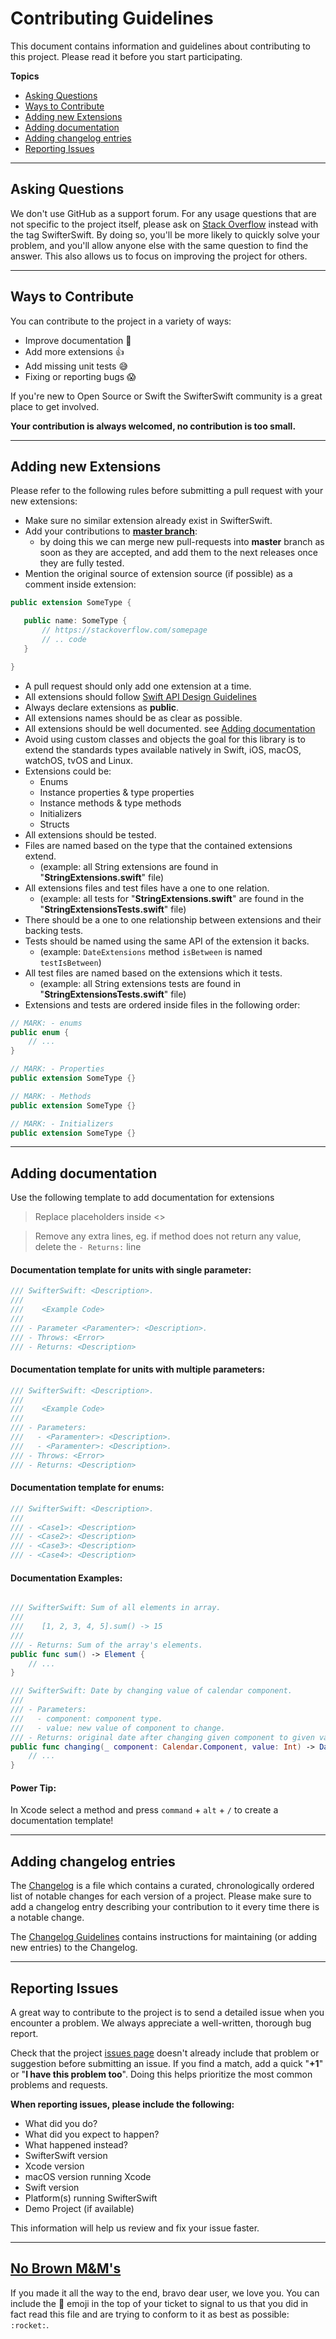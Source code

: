 # Contributing Guidelines

This document contains information and guidelines about contributing to this project. Please read it before you start participating.

**Topics**

- [Asking Questions](#asking-questions)
- [Ways to Contribute](#ways-to-contribute)
- [Adding new Extensions](#adding-new-extensions)
- [Adding documentation](#adding-documentation)
- [Adding changelog entries](#adding-changelog-entries)
- [Reporting Issues](#reporting-issues)


---


## Asking Questions

We don't use GitHub as a support forum.
For any usage questions that are not specific to the project itself, please ask on [Stack Overflow](https://stackoverflow.com) instead with the tag SwifterSwift.
By doing so, you'll be more likely to quickly solve your problem, and you'll allow anyone else with the same question to find the answer.
This also allows us to focus on improving the project for others.


---


## Ways to Contribute

You can contribute to the project in a variety of ways:

- Improve documentation 🙏
- Add more extensions 👍
- Add missing unit tests 😅
- Fixing or reporting bugs 😱

If you're new to Open Source or Swift the SwifterSwift community is a great place to get involved.

**Your contribution is always welcomed, no contribution is too small.**


---


## Adding new Extensions

Please refer to the following rules before submitting a pull request with your new extensions:

- Make sure no similar extension already exist in SwifterSwift.
- Add your contributions to [**master branch**](https://github.com/SwifterSwift/SwifterSwift/tree/master):
	- by doing this we can merge new pull-requests into **master** branch as soon as they are accepted, and add them to the next releases once they are fully tested.
- Mention the original source of extension source (if possible) as a comment inside extension:

 ```swift
public extension SomeType {

    public name: SomeType {
        // https://stackoverflow.com/somepage
        // .. code
    }

}
 ```

- A pull request should only add one extension at a time.
- All extensions should follow [Swift API Design Guidelines](https://developer.apple.com/videos/play/wwdc2016/403/)
- Always declare extensions as **public**.
- All extensions names should be as clear as possible.
- All extensions should be well documented. see [Adding documentation](#adding-documentation)
- Avoid using custom classes and objects the goal for this library is to extend the standards types available natively in Swift, iOS, macOS, watchOS, tvOS and Linux.
- Extensions could be:
 	- Enums
	- Instance properties & type properties
	- Instance methods & type methods
	- Initializers
	- Structs
- All extensions should be tested.
- Files are named based on the type that the contained extensions extend.
   - (example: all String extensions are found in "**StringExtensions.swift**" file)
- All extensions files and test files have a one to one relation.
   - (example: all tests for "**StringExtensions.swift**" are found in the "**StringExtensionsTests.swift**" file)
- There should be a one to one relationship between extensions and their backing tests.
- Tests should be named using the same API of the extension it backs.
   - (example: `DateExtensions` method `isBetween` is named `testIsBetween`)
- All test files are named based on the extensions which it tests.
   - (example: all String extensions tests are found in "**StringExtensionsTests.swift**" file)
- Extensions and tests are ordered inside files in the following order:

```swift
// MARK: - enums
public enum {
    // ...
}

// MARK: - Properties
public extension SomeType {}

// MARK: - Methods
public extension SomeType {}

// MARK: - Initializers
public extension SomeType {}
```

---

## Adding documentation

Use the following template to add documentation for extensions
> Replace placeholders inside <>

> Remove any extra lines, eg. if method does not return any value, delete the `- Returns:` line

#### Documentation template for units with single parameter:

```swift
/// SwifterSwift: <Description>.
///
///    <Example Code>
///
/// - Parameter <Paramenter>: <Description>.
/// - Throws: <Error>
/// - Returns: <Description>
```


#### Documentation template for units with multiple parameters:

```swift
/// SwifterSwift: <Description>.
///
///    <Example Code>
///
/// - Parameters:
///   - <Paramenter>: <Description>.
///   - <Paramenter>: <Description>.
/// - Throws: <Error>
/// - Returns: <Description>
```


#### Documentation template for enums:

```swift
/// SwifterSwift: <Description>.
///
/// - <Case1>: <Description>
/// - <Case2>: <Description>
/// - <Case3>: <Description>
/// - <Case4>: <Description>
```

#### Documentation Examples:

```swift

/// SwifterSwift: Sum of all elements in array.
///
///    [1, 2, 3, 4, 5].sum() -> 15
///
/// - Returns: Sum of the array's elements.
public func sum() -> Element {
    // ...
}

/// SwifterSwift: Date by changing value of calendar component.
///
/// - Parameters:
///   - component: component type.
///   - value: new value of component to change.
/// - Returns: original date after changing given component to given value.
public func changing(_ component: Calendar.Component, value: Int) -> Date? {
    // ...
}

```

#### Power Tip:

In Xcode select a method and press `command` + `alt` + `/` to create a documentation template!


---


## Adding changelog entries

The [Changelog](https://github.com/SwifterSwift/SwifterSwift/blob/master/CHANGELOG.md) is a file which contains a curated, chronologically ordered list of notable changes for each version of a project. Please make sure to add a changelog entry describing your contribution to it every time there is a notable change.

The [Changelog Guidelines](https://github.com/SwifterSwift/SwifterSwift/blob/master/CHANGELOG_GUIDELINES.md) contains instructions for maintaining (or adding new entries) to the Changelog.


---


## Reporting Issues
A great way to contribute to the project is to send a detailed issue when you encounter a problem.
We always appreciate a well-written, thorough bug report.

Check that the project [issues page](https://github.com/SwifterSwift/SwifterSwift/issues) doesn't already include that problem or suggestion before submitting an issue.
If you find a match, add a quick "**+1**" or "**I have this problem too**".
Doing this helps prioritize the most common problems and requests.

**When reporting issues, please include the following:**

- What did you do?
- What did you expect to happen?
- What happened instead?
- SwifterSwift version
- Xcode version
- macOS version running Xcode
- Swift version
- Platform(s) running SwifterSwift
- Demo Project (if available)

This information will help us review and fix your issue faster.


---


## [No Brown M&M's](http://en.wikipedia.org/wiki/Van_Halen#Contract_riders)

If you made it all the way to the end, bravo dear user, we love you. You can include the 🚀 emoji in the top of your ticket to signal to us that you did in fact read this file and are trying to conform to it as best as possible: `:rocket:`.
